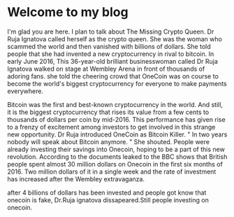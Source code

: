 # Welcome to my blog

I'm glad you are here. I plan to talk about The Missing Crypto Queen.
Dr Ruja Ignatova called herself as the crypto queen. She was the woman who scammed the world and then vanished with billions of dollars. She told people that she had invented a new cryptocurrency in rival to bitcoin. 
In early June 2016, This 36-year-old brilliant businesswoman called Dr Ruja Ignatova walked on stage at Wembley Arena in front of thousands of adoring fans. she told the cheering crowd that OneCoin was on course to become the world's biggest cryptocurrency for everyone to make payments everywhere.

Bitcoin was the first and best-known cryptocurrency in the world. And still, it is the biggest cryptocurrency that rises its value from a few cents to thousands of dollars per coin by mid-2016. This performance has given rise to a frenzy of excitement among investors to get involved in this strange new opportunity.
Dr Ruja introduced OneCoin as Bitcoin Killer. " In two years nobody will speak about Bitcoin anymore. " She shouted.
People were already investing their savings into Onecoin, hoping to be a part of this new revolution. According to the documents leaked to the BBC shows that British people spent almost 30 million dollars on Onecoin in the first six months of 2016. Two million dollars of it in a single week and the rate of investment has increased after the Wembley extravaganza.

after 4 billions of dollars has been invested and people got know that onecoin is fake, Dr.Ruja ignatova dissapeared.Still people investing on onecoin. 
